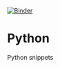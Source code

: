 [![Binder](https://mybinder.org/badge_logo.svg)](https://mybinder.org/v2/gh/olewsaa/Python/HEAD)

# Python
Python snippets 
